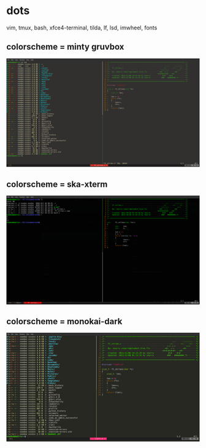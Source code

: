# dots

vim, tmux, bash, xfce4-terminal, tilda, lf, lsd, imwheel, fonts

## colorscheme = minty gruvbox
![Image of config](https://raw.githubusercontent.com/zeddu/dots/main/vimtmux2.png)

## colorscheme = ska-xterm
![Image of config](https://raw.githubusercontent.com/zeddu/dots/main/vimtmux.png)

## colorscheme = monokai-dark
![Image of config](https://raw.githubusercontent.com/zeddu/dots/main/vimtmux3.png)

